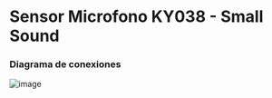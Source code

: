 # Sensor Microfono KY038 - Small Sound

### Diagrama de conexiones
![image](https://user-images.githubusercontent.com/107881774/224454080-5df824e3-95eb-47ee-8f17-9f4a0940ceee.png)

